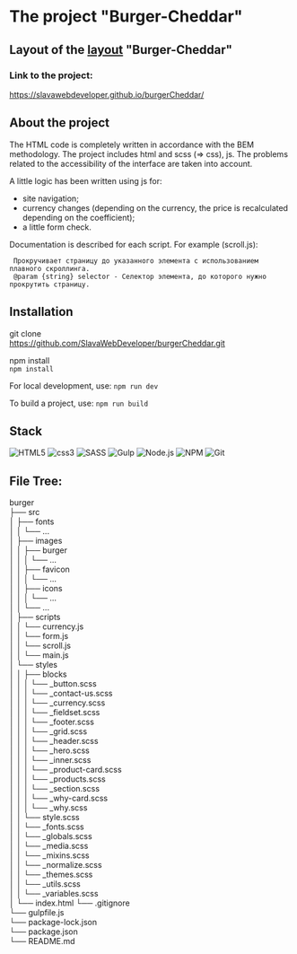 # The project "Burger-Cheddar"

## Layout of the [layout](https://www.figma.com/file/IFv8loVtsbUjm6lGQFk9gC/landing?type=design&node-id=252-588&mode=design&t=8TkoP25j1vjXkRLz-0) "Burger-Cheddar"

### Link to the project:
https://slavawebdeveloper.github.io/burgerCheddar/

## About the project
The HTML code is completely written in accordance with the BEM methodology. The project includes html and scss (=> css), js. The problems related to the accessibility of the interface are taken into account.

A little logic has been written using js for:
  - site navigation;
  - currency changes (depending on the currency, the price is recalculated depending on the coefficient);
  - a little form check.

Documentation is described for each script. For example (scroll.js):
```
 Прокручивает страницу до указанного элемента с использованием плавного скроллинга.    
 @param {string} selector - Селектор элемента, до которого нужно прокрутить страницу.
```


## Installation

git clone  
https://github.com/SlavaWebDeveloper/burgerCheddar.git

npm install  
`npm install`

For local development, use:
`npm run dev` 

To build a project, use:
`npm run build`

## Stack
![HTML5](https://img.shields.io/badge/HTML5-E34F26?style=for-the-badge&logo=html5&logoColor=white)
![css3](https://img.shields.io/badge/CSS3-1572B6?style=for-the-badge&logo=css3&logoColor=white)
![SASS](https://img.shields.io/badge/SASS-hotpink.svg?style=for-the-badge&logo=SASS&logoColor=white)
![Gulp](https://img.shields.io/badge/GULP-%23CF4647.svg?style=for-the-badge&logo=gulp&logoColor=white)
![Node.js](https://img.shields.io/badge/Node.js-43853D?style=for-the-badge&logo=node.js&logoColor=white)
![NPM](https://img.shields.io/badge/NPM-%23CB3837.svg?style=for-the-badge&logo=npm&logoColor=white)
![Git](https://img.shields.io/badge/git-%23F05033.svg?style=for-the-badge&logo=git&logoColor=white)

## File Tree:
burger  
├── src  
│   ├── fonts  
│   │   └── ...  
│   ├── images  
│   │   ├── burger  
│   │   │   └── ...  
│   │   ├── favicon  
│   │   │   └── ...  
│   │   ├── icons  
│   │   │   └── ...  
│   │   └── ...   
│   ├── scripts  
│   │   └── currency.js  
│   │   └── form.js  
│   │   └── scroll.js  
│   │   └── main.js  
│   └── styles  
│   │   ├── blocks  
│   │   │   └── _button.scss  
│   │   │   └── _contact-us.scss  
│   │   │   └── _currency.scss  
│   │   │   └── _fieldset.scss  
│   │   │   └── _footer.scss  
│   │   │   └── _grid.scss  
│   │   │   └── _header.scss  
│   │   │   └── _hero.scss  
│   │   │   └── _inner.scss  
│   │   │   └── _product-card.scss  
│   │   │   └── _products.scss  
│   │   │   └── _section.scss  
│   │   │   └── _why-card.scss  
│   │   │   └── _why.scss  
│   │   └── style.scss  
│   │   └── _fonts.scss  
│   │   └── _globals.scss  
│   │   └── _media.scss  
│   │   └── _mixins.scss  
│   │   └── _normalize.scss  
│   │   └── _themes.scss  
│   │   └── _utils.scss  
│   │   └── _variables.scss  
│   └── index.html 
└── .gitignore  
└── gulpfile.js  
└── package-lock.json  
└── package.json  
└── README.md 

